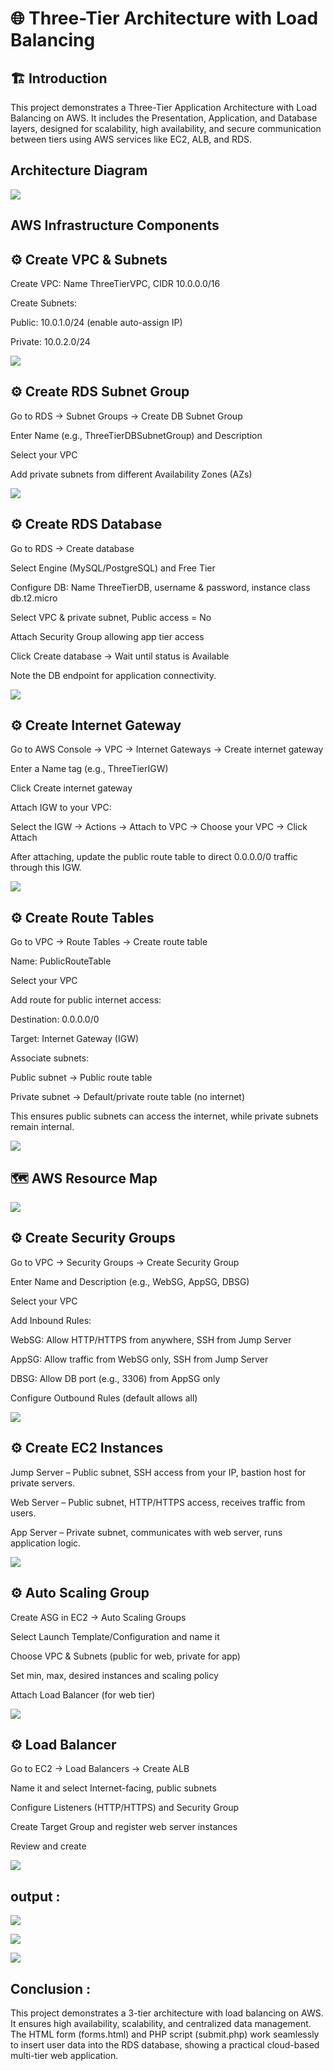 # 🌐 Three-Tier Architecture with Load Balancing

## 🏗️ Introduction

This project demonstrates a Three-Tier Application Architecture with Load Balancing on AWS. It includes the Presentation, Application, and Database layers, designed for scalability, high availability, and secure communication between tiers using AWS services like EC2, ALB, and RDS.

## Architecture           Diagram

![](./img/architecture.png)


## AWS Infrastructure Components
## ⚙️ Create VPC & Subnets 

Create VPC: Name ThreeTierVPC, CIDR 10.0.0.0/16

Create Subnets:

Public: 10.0.1.0/24 (enable auto-assign IP)

Private: 10.0.2.0/24

![](./img/subnets.png)

## ⚙️ Create RDS Subnet Group

Go to RDS → Subnet Groups → Create DB Subnet Group

Enter Name (e.g., ThreeTierDBSubnetGroup) and Description

Select your VPC

Add private subnets from different Availability Zones (AZs)

![](./img/subnetgroups.png)

## ⚙️ Create RDS Database 

Go to RDS → Create database

Select Engine (MySQL/PostgreSQL) and Free Tier

Configure DB: Name ThreeTierDB, username & password, instance class db.t2.micro

Select VPC & private subnet, Public access = No

Attach Security Group allowing app tier access

Click Create database → Wait until status is Available

Note the DB endpoint for application connectivity.

![](./img/Databases.png)

## ⚙️ Create Internet Gateway

Go to AWS Console → VPC → Internet Gateways → Create internet gateway

Enter a Name tag (e.g., ThreeTierIGW)

Click Create internet gateway

Attach IGW to your VPC:

Select the IGW → Actions → Attach to VPC → Choose your VPC → Click Attach

After attaching, update the public route table to direct 0.0.0.0/0 traffic through this IGW.

![](./img/internetgateway.png)

## ⚙️ Create Route Tables

Go to VPC → Route Tables → Create route table

Name: PublicRouteTable

Select your VPC

Add route for public internet access:

Destination: 0.0.0.0/0

Target: Internet Gateway (IGW)

Associate subnets:

Public subnet → Public route table

Private subnet → Default/private route table (no internet)

This ensures public subnets can access the internet, while private subnets remain internal.

![](./img/routetables.png)

## 🗺️ AWS Resource Map

![](./img/resourcemap.png)

## ⚙️ Create Security Groups

Go to VPC → Security Groups → Create Security Group

Enter Name and Description (e.g., WebSG, AppSG, DBSG)

Select your VPC

Add Inbound Rules:

WebSG: Allow HTTP/HTTPS from anywhere, SSH from Jump Server

AppSG: Allow traffic from WebSG only, SSH from Jump Server

DBSG: Allow DB port (e.g., 3306) from AppSG only

Configure Outbound Rules (default allows all)

![](./img/securitygroups.png)

## ⚙️ Create EC2 Instances 

Jump Server – Public subnet, SSH access from your IP, bastion host for private servers.

Web Server – Public subnet, HTTP/HTTPS access, receives traffic from users.

App Server – Private subnet, communicates with web server, runs application logic.

![](./img/instances.png)

## ⚙️ Auto Scaling Group 

Create ASG in EC2 → Auto Scaling Groups

Select Launch Template/Configuration and name it

Choose VPC & Subnets (public for web, private for app)

Set min, max, desired instances and scaling policy

Attach Load Balancer (for web tier)

![](./img/autoscallinggroup2.png)

## ⚙️ Load Balancer

Go to EC2 → Load Balancers → Create ALB

Name it and select Internet-facing, public subnets

Configure Listeners (HTTP/HTTPS) and Security Group

Create Target Group and register web server instances

Review and create

![](./img/loadbalancers.png)

## output :

![](./img/DNSname.png)

![](./img/forms.html.png)

![](./img/submit.php.png)

## Conclusion :

This project demonstrates a 3-tier architecture with load balancing on AWS. It ensures high availability, scalability, and centralized data management. The HTML form (forms.html) and PHP script (submit.php) work seamlessly to insert user data into the RDS database, showing a practical cloud-based multi-tier web application.




